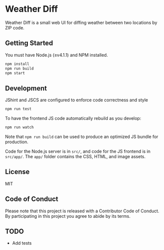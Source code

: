 # Weather Diff

Weather Diff is a small web UI for diffing weather between two locations by ZIP code.

## Getting Started

You must have Node.js (≥v4.1.1) and NPM installed.

```bash
npm install
npm run build
npm start
```

## Development

JShint and JSCS are configured to enforce code correctness and style

```bash
npm run test
```

To have the frontend JS code automatically rebuild as you develop:

```bash
npm run watch
```

Note that `npm run build` can be used to produce an optimized JS bundle for production.

Code for the Node.js server is in `src/`, and code for the JS frontend is in `src/app/`. The `app/` folder contains the CSS, HTML, and image assets.

## License

MIT

## Code of Conduct

Please note that this project is released with a Contributor Code of Conduct. By participating in this project you agree to abide by its terms.

## TODO

- Add tests
